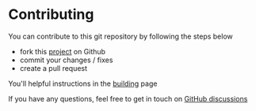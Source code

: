 # Contributing

You can contribute to this git repository by following the steps below

- fork this [project](https://github.com/bacula-web/www.bacula-web.org) on Github
- commit your changes / fixes
- create a pull request

You'll helpful instructions in the [building](how-to-build.md) page

If you have any questions, feel free to get in touch on [GitHub discussions](https://github.com/bacula-web/bacula-web/discussions)